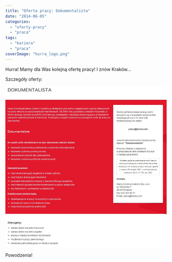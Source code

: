 ```yaml
---
title: "Oferta pracy: Dokumentalista"
date: "2014-06-05"
categories: 
  - "oferty-pracy"
  - "praca"
tags: 
  - "kariera"
  - "praca"
coverImage: "hurra_logo.png"
---
```


Hurra! Mamy dla Was kolejną ofertę pracy! I znów Kraków...

Szczegóły oferty:

[![oferta_hurra](images/oferta_hurra.jpg)](http://techwriter.pl/wp-content/uploads/2014/06/oferta_hurra.jpg)

Powodzenia!
